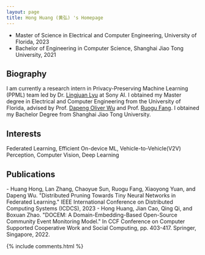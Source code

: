 ```yaml
---
layout: page
title: Hong Huang (黄弘) 's Homepage
---
```

- Master of Science in Electrical and Computer Engineering, University of Florida, 2023
- Bachelor of Engineering in Computer Science, Shanghai Jiao Tong University, 2021

<h2> Biography </h2>  

I am currently a research intern in Privacy-Preserving Machine Learning (PPML) team led by Dr. [Lingjuan Lyu](https://ai.sony/people/Lingjuan-Lyu/) at Sony AI. I obtained my Master degree in Electrical and Computer Engineering from the University of Florida, advised by Prof. [Dapeng Oliver Wu](http://www.wu.ece.ufl.edu/) and Prof. [Ruogu Fang](https://lab-smile.github.io/). I obtained my Bachelor Degree from Shanghai Jiao Tong University. 

<h2> Interests </h2> 
Federated Learning, Efficient On-device ML, Vehicle-to-Vehicle(V2V) Perception, Computer Vision, Deep Learning

<h2> Publications </h2> 
- Huang Hong, Lan Zhang, Chaoyue Sun, Ruogu Fang, Xiaoyong Yuan, and Dapeng Wu. "Distributed Pruning Towards Tiny Neural Networks in Federated Learning." IEEE International Conference on Distributed Computing Systems (ICDCS), 2023
- Hong Huang, Jian Cao, Qing Qi, and Boxuan Zhao. "DOCEM: A Domain-Embedding-Based Open-Source Community Event Monitoring Model." In CCF Conference on Computer Supported Cooperative Work and Social Computing, pp. 403-417. Springer, Singapore, 2022.

{% include comments.html %}

